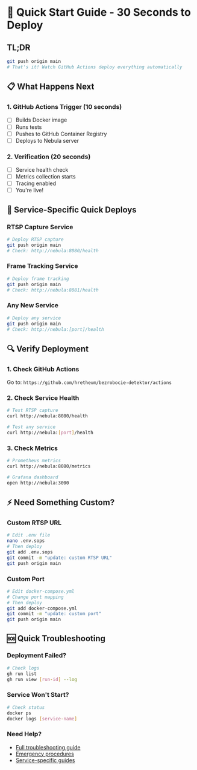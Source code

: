 # 🚀 Quick Start Guide - 30 Seconds to Deploy

## TL;DR
```bash
git push origin main
# That's it! Watch GitHub Actions deploy everything automatically
```

## 📋 What Happens Next

### 1. GitHub Actions Trigger (10 seconds)
- [ ] Builds Docker image
- [ ] Runs tests
- [ ] Pushes to GitHub Container Registry
- [ ] Deploys to Nebula server

### 2. Verification (20 seconds)
- [ ] Service health check
- [ ] Metrics collection starts
- [ ] Tracing enabled
- [ ] You're live!

## 🎯 Service-Specific Quick Deploys

### RTSP Capture Service
```bash
# Deploy RTSP capture
git push origin main
# Check: http://nebula:8080/health
```

### Frame Tracking Service
```bash
# Deploy frame tracking
git push origin main
# Check: http://nebula:8081/health
```

### Any New Service
```bash
# Deploy any service
git push origin main
# Check: http://nebula:[port]/health
```

## 🔍 Verify Deployment

### 1. Check GitHub Actions
Go to: `https://github.com/hretheum/bezrobocie-detektor/actions`

### 2. Check Service Health
```bash
# Test RTSP capture
curl http://nebula:8080/health

# Test any service
curl http://nebula:[port]/health
```

### 3. Check Metrics
```bash
# Prometheus metrics
curl http://nebula:8080/metrics

# Grafana dashboard
open http://nebula:3000
```

## ⚡ Need Something Custom?

### Custom RTSP URL
```bash
# Edit .env file
nano .env.sops
# Then deploy
git add .env.sops
git commit -m "update: custom RTSP URL"
git push origin main
```

### Custom Port
```bash
# Edit docker-compose.yml
# Change port mapping
# Then deploy
git add docker-compose.yml
git commit -m "update: custom port"
git push origin main
```

## 🆘 Quick Troubleshooting

### Deployment Failed?
```bash
# Check logs
gh run list
gh run view [run-id] --log
```

### Service Won't Start?
```bash
# Check status
docker ps
docker logs [service-name]
```

### Need Help?
- [Full troubleshooting guide](troubleshooting/common-issues.md)
- [Emergency procedures](troubleshooting/emergency.md)
- [Service-specific guides](services/)
